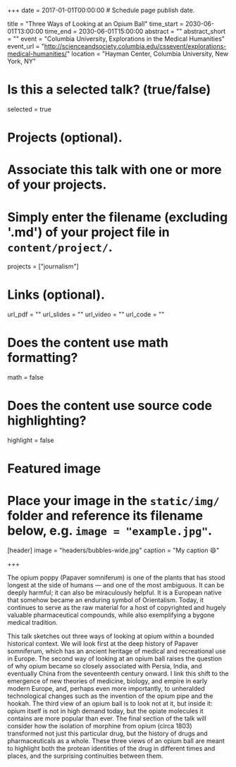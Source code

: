 +++
date = 2017-01-01T00:00:00  # Schedule page publish date.

title = "Three Ways of Looking at an Opium Ball"
time_start = 2030-06-01T13:00:00
time_end = 2030-06-01T15:00:00
abstract = ""
abstract_short = ""
event = "Columbia University, Explorations in the Medical Humanities"
event_url = "http://scienceandsociety.columbia.edu/cssevent/explorations-medical-humanities/"
location = "Hayman Center, Columbia University, New York, NY"

# Is this a selected talk? (true/false)
selected = true

# Projects (optional).
#   Associate this talk with one or more of your projects.
#   Simply enter the filename (excluding '.md') of your project file in `content/project/`.
projects = ["journalism"]

# Links (optional).
url_pdf = ""
url_slides = ""
url_video = ""
url_code = ""

# Does the content use math formatting?
math = false

# Does the content use source code highlighting?
highlight = false

# Featured image
# Place your image in the `static/img/` folder and reference its filename below, e.g. `image = "example.jpg"`.
[header]
image = "headers/bubbles-wide.jpg"
caption = "My caption :smile:"

+++

The opium poppy (Papaver somniferum) is one of the plants that has stood longest at the side of humans — and one of the most ambiguous. It can be deeply harmful; it can also be miraculously helpful. It is a European native that somehow became an enduring symbol of Orientalism. Today, it continues to serve as the raw material for a host of copyrighted and hugely valuable pharmaceutical compounds, while also exemplifying a bygone medical tradition.

This talk sketches out three ways of looking at opium within a bounded historical context. We will look first at the deep history of Papaver somniferum, which has an ancient heritage of medical and recreational use in Europe. The second way of looking at an opium ball raises the question of why opium became so closely associated with Persia, India, and eventually China from the seventeenth century onward. I link this shift to the emergence of new theories of medicine, biology, and empire in early modern Europe, and, perhaps even more importantly, to unheralded technological changes such as the invention of the opium pipe and the hookah. The third view of an opium ball is to look not at it, but inside it: opium itself is not in high demand today, but the opiate molecules it contains are more popular than ever. The final section of the talk will consider how the isolation of morphine from opium (circa 1803) transformed not just this particular drug, but the history of drugs and pharmaceuticals as a whole. These three views of an opium ball are meant to highlight both the protean identities of the drug in different times and places, and the surprising continuities between them.
